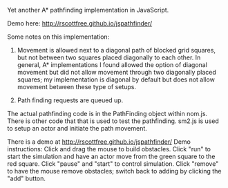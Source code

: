 Yet another A* pathfinding implementation in JavaScript.

Demo here: http://rscottfree.github.io/jspathfinder/

Some notes on this implementation:

1) Movement is allowed next to a diagonal path of blocked grid squares, but not between two squares placed diagonally to each other. In general, A* implementations I found allowed the option of diagonal movement but did not allow movement through two diagonally placed squares; my implementation is diagonal by default but does not allow movement between these type of setups.

2) Path finding requests are queued up.

The actual pathfinding code is in the PathFinding object within nom.js. There is other code that that is used to test the pathfinding. sm2.js is used to setup an actor and initiate the path movement.

There is a demo at http://rscottfree.github.io/jspathfinder/
Demo instructions: Click and drag the mouse to build obstacles. Click "run" to start the simulation and have an actor move from the green square to the red square. Click "pause" and "start" to control simulation. Click "remove" to have the mouse remove obstacles; switch back to adding by clicking the "add" button.
